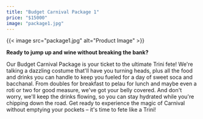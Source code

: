 ```yaml
---
title: "Budget Carnival Package 1"
price: "$15000"
image: "package1.jpg"
---
```


{{< image src="package1.jpg" alt="Product Image" >}}

**Ready to jump up and wine without breaking the bank?**    
   
Our Budget Carnival Package is your ticket to the ultimate Trini fete! We're talking a dazzling costume that'll have you turning heads, plus all the food and drinks you can handle to keep you fueled for a day of sweet soca and bacchanal.  From doubles for breakfast to pelau for lunch and maybe even a roti or two for good measure, we've got your belly covered. And don't worry, we'll keep the drinks flowing, so you can stay hydrated while you're chipping down the road.  Get ready to experience the magic of Carnival without emptying your pockets – it's time to fete like a Trini!



